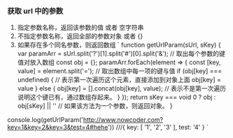 ### 获取 url 中的参数
1. 指定参数名称，返回该参数的值 或者 空字符串
2. 不指定参数名称，返回全部的参数对象 或者 {}
3. 如果存在多个同名参数，则返回数组
`
function getUrlParam(sUrl, sKey) {
    var paramArr = sUrl.split('?')[1].split('#')[0].split('&'); // 取出每个参数的键值对放入数组
    const obj = {};
    paramArr.forEach(element => {
        const [key, value] = element.split('=');  // 取出数组中每一项的键与值
        if (obj[key] === undefined) {   // 表示第一次遍历这个元素，直接添加到对象上面
            obj[key] = value
        } else {
            obj[key] = [].concat(obj[key], value); // 表示不是第一次遍历说明这个键已有，通过数组存起来。
        }
    });
    return sKey === void 0 ? obj : obj[sKey] || ''   // 如果该方法为一个参数，则返回对象。
}

console.log(getUrlParam('http://www.nowcoder.com?key=1&key=2&key=3&test=4#hehe'))
///{ key: [ '1', '2', '3' ], test: '4' }
`